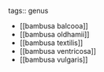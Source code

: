 tags:: genus

- [[bambusa balcooa]]
- [[bambusa oldhamii]]
- [[bambusa textilis]]
- [[bambusa ventricosa]]
- [[bambusa vulgaris]]